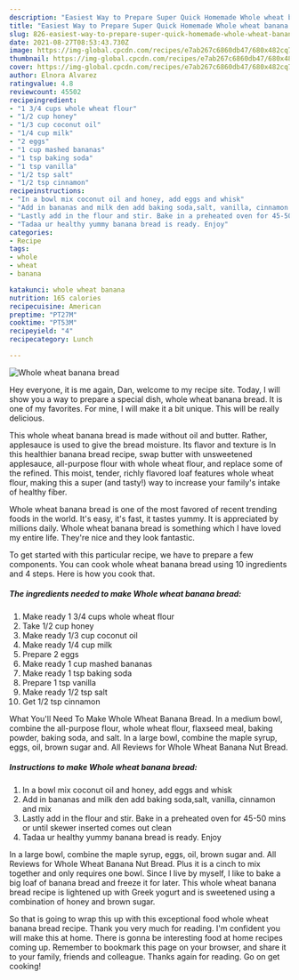 ```yaml
---
description: "Easiest Way to Prepare Super Quick Homemade Whole wheat banana bread"
title: "Easiest Way to Prepare Super Quick Homemade Whole wheat banana bread"
slug: 826-easiest-way-to-prepare-super-quick-homemade-whole-wheat-banana-bread
date: 2021-08-27T08:53:43.730Z
image: https://img-global.cpcdn.com/recipes/e7ab267c6860db47/680x482cq70/whole-wheat-banana-bread-recipe-main-photo.jpg
thumbnail: https://img-global.cpcdn.com/recipes/e7ab267c6860db47/680x482cq70/whole-wheat-banana-bread-recipe-main-photo.jpg
cover: https://img-global.cpcdn.com/recipes/e7ab267c6860db47/680x482cq70/whole-wheat-banana-bread-recipe-main-photo.jpg
author: Elnora Alvarez
ratingvalue: 4.8
reviewcount: 45502
recipeingredient:
- "1 3/4 cups whole wheat flour"
- "1/2 cup honey"
- "1/3 cup coconut oil"
- "1/4 cup milk"
- "2 eggs"
- "1 cup mashed bananas"
- "1 tsp baking soda"
- "1 tsp vanilla"
- "1/2 tsp salt"
- "1/2 tsp cinnamon"
recipeinstructions:
- "In a bowl mix coconut oil and honey, add eggs and whisk"
- "Add in bananas and milk den add baking soda,salt, vanilla, cinnamon and mix"
- "Lastly add in the flour and stir. Bake in a preheated oven for 45-50 mins or until skewer inserted comes out clean"
- "Tadaa ur healthy yummy banana bread is ready. Enjoy"
categories:
- Recipe
tags:
- whole
- wheat
- banana

katakunci: whole wheat banana 
nutrition: 165 calories
recipecuisine: American
preptime: "PT27M"
cooktime: "PT53M"
recipeyield: "4"
recipecategory: Lunch

---
```



![Whole wheat banana bread](https://img-global.cpcdn.com/recipes/e7ab267c6860db47/680x482cq70/whole-wheat-banana-bread-recipe-main-photo.jpg)

Hey everyone, it is me again, Dan, welcome to my recipe site. Today, I will show you a way to prepare a special dish, whole wheat banana bread. It is one of my favorites. For mine, I will make it a bit unique. This will be really delicious.

This whole wheat banana bread is made without oil and butter. Rather, applesauce is used to give the bread moisture. Its flavor and texture is In this healthier banana bread recipe, swap butter with unsweetened applesauce, all-purpose flour with whole wheat flour, and replace some of the refined. This moist, tender, richly flavored loaf features whole wheat flour, making this a super (and tasty!) way to increase your family&#39;s intake of healthy fiber.

Whole wheat banana bread is one of the most favored of recent trending foods in the world. It's easy, it's fast, it tastes yummy. It is appreciated by millions daily. Whole wheat banana bread is something which I have loved my entire life. They're nice and they look fantastic.


To get started with this particular recipe, we have to prepare a few components. You can cook whole wheat banana bread using 10 ingredients and 4 steps. Here is how you cook that.

<!--inarticleads1-->

##### The ingredients needed to make Whole wheat banana bread:

1. Make ready 1 3/4 cups whole wheat flour
1. Take 1/2 cup honey
1. Make ready 1/3 cup coconut oil
1. Make ready 1/4 cup milk
1. Prepare 2 eggs
1. Make ready 1 cup mashed bananas
1. Make ready 1 tsp baking soda
1. Prepare 1 tsp vanilla
1. Make ready 1/2 tsp salt
1. Get 1/2 tsp cinnamon


What You&#39;ll Need To Make Whole Wheat Banana Bread. In a medium bowl, combine the all-purpose flour, whole wheat flour, flaxseed meal, baking powder, baking soda, and salt. In a large bowl, combine the maple syrup, eggs, oil, brown sugar and. All Reviews for Whole Wheat Banana Nut Bread. 

<!--inarticleads2-->

##### Instructions to make Whole wheat banana bread:

1. In a bowl mix coconut oil and honey, add eggs and whisk
1. Add in bananas and milk den add baking soda,salt, vanilla, cinnamon and mix
1. Lastly add in the flour and stir. Bake in a preheated oven for 45-50 mins or until skewer inserted comes out clean
1. Tadaa ur healthy yummy banana bread is ready. Enjoy


In a large bowl, combine the maple syrup, eggs, oil, brown sugar and. All Reviews for Whole Wheat Banana Nut Bread. Plus it is a cinch to mix together and only requires one bowl. Since I live by myself, I like to bake a big loaf of banana bread and freeze it for later. This whole wheat banana bread recipe is lightened up with Greek yogurt and is sweetened using a combination of honey and brown sugar. 

So that is going to wrap this up with this exceptional food whole wheat banana bread recipe. Thank you very much for reading. I'm confident you will make this at home. There is gonna be interesting food at home recipes coming up. Remember to bookmark this page on your browser, and share it to your family, friends and colleague. Thanks again for reading. Go on get cooking!
